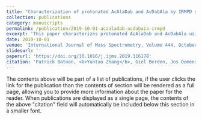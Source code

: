 ```yaml
---
title: "Characterization of protonated AcAlaDab and AcDabAla by IRMPD spectroscopy and molecular modeling"
collection: publications
category: manuscripts
permalink: /publication/2019-10-01-acaaladab-acdabaia-irmpd
excerpt: 'This paper characterizes protonated AcAlaDab and AcDabAla using IRMPD spectroscopy and molecular modeling, revealing structural insights into these isomeric dipeptides.'
date: 2019-10-01
venue: 'International Journal of Mass Spectrometry, Volume 444, October 2019, 116178'
slidesurl: ''
paperurl: 'https://doi.org/10.1016/j.ijms.2019.116178'
citation: 'Patrick Batoon, <b>Yuntao Zhang</b>, Giel Berden, Jos Oomens, Jianhua Ren. (2019). &quot;Characterization of protonated AcAlaDab and AcDabAla by IRMPD spectroscopy and molecular modeling.&quot; <i>International Journal of Mass Spectrometry</i>, 444, 116178. https://doi.org/10.1016/j.ijms.2019.116178'
---
```


The contents above will be part of a list of publications, if the user clicks the link for the publication than the contents of section will be rendered as a full page, allowing you to provide more information about the paper for the reader. When publications are displayed as a single page, the contents of the above "citation" field will automatically be included below this section in a smaller font.